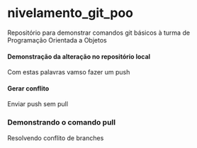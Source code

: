 # nivelamento_git_poo
Repositório para demonstrar comandos git básicos à turma de Programação Orientada a Objetos
#### Demonstração da alteração no repositório local
Com estas palavras vamso fazer um push
#### Gerar conflito
Enviar push sem pull
### Demonstrando o comando pull
Resolvendo conflito de branches

